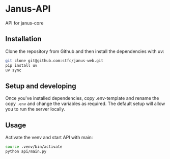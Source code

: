 # Janus-API

API for janus-core

## Installation

Clone the repository from Github and then install the dependencies with uv:

```bash
git clone git@github.com:stfc/janus-web.git
pip install uv
uv sync
```

## Setup and developing

Once you've installed dependencies, copy .env-template and rename the copy `.env` and change the variables as required. The default setup will allow you to run the server locally.

## Usage

Activate the venv and start API with main:

```bash
source .venv/bin/activate
python api/main.py
```
